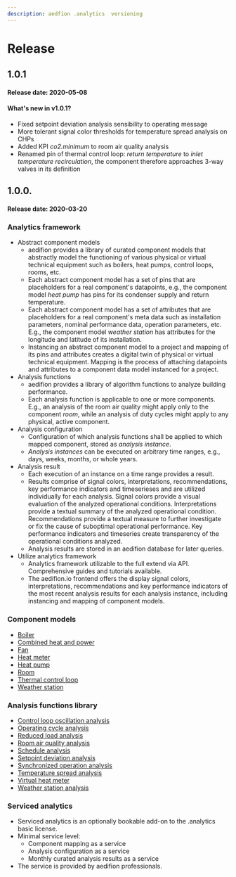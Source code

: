 ```yaml
---
description: aedfion .analytics  versioning
---
```


# Release

## 1.0.1

#### Release date: 2020-05-08

#### What's new in v1.0.1?

* Fixed setpoint deviation analysis sensibility to operating message
* More tolerant signal color thresholds for temperature spread analysis on CHPs
* Added KPI _co2.minimum_ to room air quality analysis
* Renamed pin of thermal control loop: _return temperature_ to _inlet temperature recirculation_, the component therefore approaches 3-way valves in its definition

## 1.0.0.

#### Release date: 2020-03-20

### Analytics framework

* Abstract component models
  * aedifion provides a library of curated component models that abstractly model the functioning of various physical or virtual technical equipment such as boilers, heat pumps, control loops, rooms, etc.
  * Each abstract component model has a set of pins that are placeholders for a real component's datapoints, e.g., the component model _heat pump_ has pins for its condenser supply and return temperature.
  * Each abstract component model has a set of attributes that are placeholders for a real component's meta data such as installation parameters, nominal performance data, operation parameters, etc. E.g., the component model _weather station_ has attributes for the longitude and latitude of its installation.
  * Instancing an abstract component model to a project and mapping of its pins and attributes creates a digital twin of physical or virtual technical equipment. Mapping is the process of attaching datapoints and attributes to a component data model instanced for a project.
* Analysis functions
  * aedifion provides a library of algorithm functions to analyze building performance.
  * Each analysis function is applicable to one or more components. E.g., an analysis of the room air quality might apply only to the component _room_, while an analysis of duty cycles might apply to any physical, active component.
* Analysis configuration
  * Configuration of which analysis functions shall be applied to which mapped component, stored as _analysis instance_.
  * _Analysis instances_ can be executed on arbitrary time ranges, e.g., days, weeks, months, or whole years. 
* Analysis result
  * Each execution of an instance on a time range provides a result.
  * Results comprise of signal colors, interpretations, recommendations, key performance indicators and timeserieses and are utilized individually for each analysis. Signal colors provide a visual evaluation of the analyzed operational conditions. Interpretations provide a textual summary of the analyzed operational condition. Recommendations provide a textual measure to further investigate or fix the cause of suboptimal operational performance. Key performance indicators and timeseries create transparency of the operational conditions analyzed. 
  * Analysis results are stored in an aedifion database for later queries.
* Utilize analytics framework
  * Analytics framework utilizable to the full extend via API. Comprehensive guides and tutorials available.
  * The aedifion.io frontend offers the display signal colors, interpretations, recommendations and key performance indicators of the most recent analysis results for each analysis instance, including instancing and mapping of component models.

### Component models

* [Boiler](../engineers/component-data-models.md#boiler)
* [Combined heat and power](../engineers/component-data-models.md#combined-heat-and-power)
* [Fan](../engineers/component-data-models.md#fan)
* [Heat meter](../engineers/component-data-models.md#heat-meter)
* [Heat pump](../engineers/component-data-models.md#heat-pump)
* [Room](../engineers/component-data-models.md#room)
* [Thermal control loop](../engineers/component-data-models.md#thermal-control-loop)
* [Weather station](../engineers/component-data-models.md#weather-station)

### Analysis functions library

* [Control loop oscillation analysis](../engineers/analytics.md#control-loop-oscillation-analysis)
* [Operating cycle analysis](../engineers/analytics.md#operating-cycle-analysis)
* [Reduced load analysis](../engineers/analytics.md#reduced-load-analysis)
* [Room air quality analysis](../engineers/analytics.md#room-air-quality-analysis)
* [Schedule analysis](../engineers/analytics.md#schedule-analysis)
* [Setpoint deviation analysis](../engineers/analytics.md#setpoint-deviation-analysis)
* [Synchronized operation analysis](../engineers/analytics.md#synchronized-operation-analysis)
* [Temperature spread analysis](../engineers/analytics.md#temperature-spread-analysis)
* [Virtual heat meter](../engineers/analytics.md#temperature-spread-analysis)
* [Weather station analysis](../engineers/analytics.md#weather-station-analysis)

### Serviced analytics

* Serviced analytics is an optionally bookable add-on to the .analytics basic license.
* Minimal service level:
  * Component mapping as a service
  * Analysis configuration as a service
  * Monthly curated analysis results as a service
* The service is provided by aedifion professionals.

